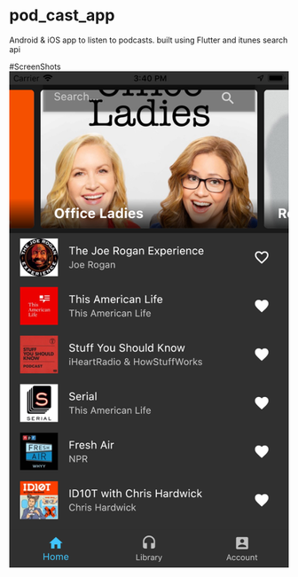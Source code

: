 # pod_cast_app
 Android & iOS app to listen to podcasts. built using Flutter and itunes search api
 
#ScreenShots
![image](podIOSHome.png)

